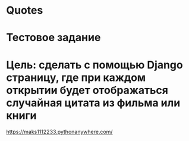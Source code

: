 # Quotes

# Тестовое задание 

# Цель: сделать с помощью Django страницу, где при каждом открытии будет отображаться случайная цитата из фильма или книги

https://maks1112233.pythonanywhere.com/

